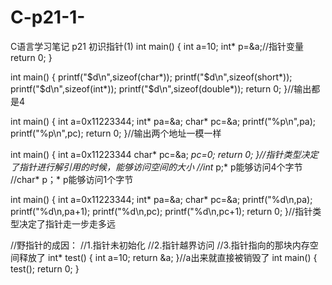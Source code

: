 # C-p21-1-
C语言学习笔记 p21 初识指针(1)
int main()
{
    int a=10;
    int* p=&a;//指针变量
    return 0;
}

int main()
{
    printf("$d\n",sizeof(char*));
    printf("$d\n",sizeof(short*));
    printf("$d\n",sizeof(int*));
    printf("$d\n",sizeof(double*));
    return 0;
}//输出都是4

int main()
{
    int a=0x11223344;
    int* pa=&a;
    char* pc=&a;
    printf("%p\n",pa);
    printf("%p\n",pc);
    return 0;
}//输出两个地址一模一样

int main()
{
    int a=0x11223344
    char* pc=&a;
    *pc=0;
    return 0;
}//指针类型决定了指针进行解引用的时候，能够访问空间的大小
//int* p;* p能够访问4个字节
//char* p；* p能够访问1个字节

int main()
{
    int a=0x11223344;
    int* pa=&a;
    char* pc=&a;
    printf("%d\n,pa);
    printf("%d\n,pa+1);
    printf("%d\n,pc);
    printf("%d\n,pc+1);
    return 0;
}//指针类型决定了指针走一步走多远

//野指针的成因：
//1.指针未初始化
//2.指针越界访问
//3.指针指向的那块内存空间释放了
int* test()
{
    int a=10;
    return &a;
}//a出来就直接被销毁了
int main()
{
    test();
    return 0;
}





